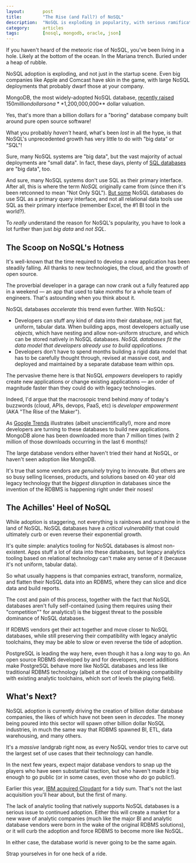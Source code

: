 ```yaml
---
layout:       post
title:        "The Rise (and Fall?) of NoSQL"
description:  "NoSQL is exploding in popularity, with serious ramifications for the entire database industry."
category:     articles
tags:         [nosql, mongodb, oracle, json]
---
```


If you haven't heard of the meteoric rise of NoSQL, you've been living in a hole. Likely at the bottom of the ocean. In the Mariana trench. Buried under a heap of rubble.

NoSQL adoption is exploding, and not just in the startup scene. Even big companies like Apple and Comcast have skin in the game, with large NoSQL deployments that probably dwarf those at your company.

MongoDB, the most widely-adopted NoSQL database, [recently raised](https://www.crunchbase.com/funding-round/5576d45dd1a3b6f606ba5c478660a4e3) $150 million dollars on a **$1,200,000,000** dollar valuation. 

Yes, that's more than a billion dollars for a "boring" database company built around pure open source software!

What you probably *haven't* heard, what's been *lost* in all the hype, is that NoSQL's unprecedented growth has very little to do with "big data" or "SQL"!

Sure, many NoSQL systems are "big data", but the vast majority of actual deployments are "small data". In fact, these days, plenty of [SQL databases](https://www.splicemachine.com) are "big data", too.

And sure, many NoSQL systems don't use SQL as their primary interface. After all, this is where the term *NoSQL* originally came from (since then it's been retconned to mean "Not Only SQL"). [But some](https://www.couchbase.com/communities/n1ql) NoSQL databases do use SQL as a primary query interface, and not all relational data tools use SQL as their primary interface (remember Excel, the #1 BI tool in the world?).

To *really* understand the reason for NoSQL's popularity, you have to look a lot further than just *big data* and *not SQL*.

## The Scoop on NoSQL's Hotness

It's well-known that the time required to develop a new application has been steadily falling. All thanks to new technologies, the cloud, and the growth of open source.

The proverbial developer in a garage can now crank out a fully featured app in a weekend &mdash; an app that used to take *months* for a whole team of engineers. That's astounding when you think about it.

NoSQL databases *accelerate* this trend even further. With NoSQL:

* Developers can stuff any kind of data into their database, not just flat, uniform, tabular data. When building apps, most developers actually use *objects*, which have nesting and allow non-uniform structure, and which can be stored natively in NoSQL databases. *NoSQL databases fit the data model that developers already use to build applications.*
* Developers don't have to spend months building a rigid data model that has to be carefully thought through, revised at massive cost, and deployed and maintained by a separate database team within ops.

The pervasive theme here is that NoSQL *empowers* developers to rapidly create new applications or change existing applications &mdash; an order of magnitude faster than they could do with legacy technologies.

Indeed, I'd argue that the macrosopic trend behind *many* of today's buzzwords (cloud, APIs, devops, PaaS, etc) is *developer empowerment* (AKA "The Rise of the Maker").

As [Google Trends](https://www.google.com/trends/explore#q=mongodb%2C%20oracle%20db&cmpt=q) illustrates (albeit unscientifically!), more and more developers are turning to these databases to build new applications. MongoDB alone has been downloaded more than 7 million times (with 2 million of those downloads occurring in the last 6 months)!

The large database vendors either haven't tried their hand at NoSQL, or haven't seen adoption like MongoDB. 

It's true that some vendors are *genuinely* trying to innovate. But others are so busy selling licenses, products, and solutions based on 40 year old legacy technology that the *biggest disruption* in databases since the invention of the RDBMS is happening right under their noses!

## The Achilles' Heel of NoSQL

While adoption is staggering, not everything is rainbows and sunshine in the land of NoSQL. NoSQL databases have a *critical vulnerability* that could ultimately curb or even reverse their exponential growth.

It's quite simple: analytics tooling for NoSQL databases is almost non-existent. Apps stuff a lot of data into these databases, but legacy analytics tooling based on relational technology can't make any sense of it (because it's not uniform, tabular data).

So what usually happens is that companies extract, transform, normalize, and flatten their NoSQL data into an RDBMS, where they can slice and dice data and build reports.

The cost and pain of this process, together with the fact that NoSQL databases aren't fully self-contained (using them requires using their "competition"" for analytics!) is the biggest threat to the possible dominance of NoSQL databases.

If RDBMS vendors get their act together and move closer to NoSQL databases, while still preserving their compatibility with legacy analytic toolchains, they may be able to slow or even reverse the tide of adoption.

PostgreSQL is leading the way here, even though it has a *long* way to go. An open source RDBMS developed by and for developers, recent additions make  PostgreSQL behave more like NoSQL databases and less like traditional RDBMS technology (albeit at the cost of breaking compatibility with existing analytic toolchains, which sort of levels the playing field).

## What's Next?

NoSQL adoption is currently driving the creation of billion dollar database companies, the likes of which have not been seen in *decades*. The money being poured into this sector will spawn other billion dollar NoSQL industries, in much the same way that RDBMS spawned BI, ETL, data warehousing, and many others.

It's a *massive* landgrab right now, as every NoSQL vendor tries to carve out the largest set of use cases that their technology can handle.

In the next few years, expect major database vendors to snap up the players who have seen substantial traction, but who haven't made it big enough to go public (or in some cases, even those who *do* go public!).

Earlier this year, [IBM acquired Cloudant](https://www-03.ibm.com/press/us/en/pressrelease/43342.wss) for a tidy sum. That's not the last acquisition you'll hear about, but the first of many.

The lack of analytic tooling that natively supports NoSQL databases is a serious issue to continued adoption. Either this will create a market for a new wave of analytic companies (much like the major BI and analytic database vendors were born in the wake of the original RDBMS solutions), or it will curb the adoption and force RDBMS to become more like NoSQL.

In either case, the database world is never going to be the same again. 

Strap yourselves in for one heck of a ride.
